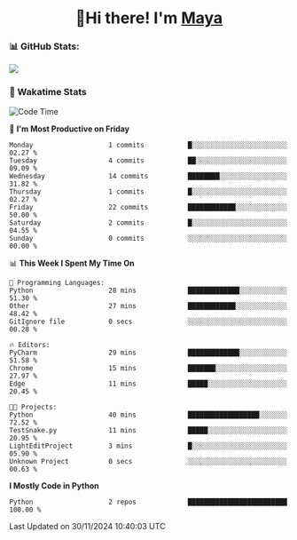  <h1 align="center">👋Hi there! I'm <a href="https://liumyblog.cn">Maya</a></h1>

### 📊 GitHub Stats:
<p href="https://github.com/anuraghazra/github-readme-stats">
<img align="left" src="https://github-readme-stats.vercel.app/api?username=liumy-lay&show_icons=true&title_color=ffffff&icon_color=ffffff&text_color=ffffff&bg_color=D80835&hide_title=true" />
</p>
<br clear="left"/>

### 🚀 Wakatime Stats
<!--START_SECTION:waka-->
![Code Time](http://img.shields.io/badge/Code%20Time-145%20hrs%2036%20mins-blue)

📅 **I'm Most Productive on Friday** 

```text
Monday                   1 commits           █░░░░░░░░░░░░░░░░░░░░░░░░   02.27 % 
Tuesday                  4 commits           ██░░░░░░░░░░░░░░░░░░░░░░░   09.09 % 
Wednesday                14 commits          ████████░░░░░░░░░░░░░░░░░   31.82 % 
Thursday                 1 commits           █░░░░░░░░░░░░░░░░░░░░░░░░   02.27 % 
Friday                   22 commits          ████████████░░░░░░░░░░░░░   50.00 % 
Saturday                 2 commits           █░░░░░░░░░░░░░░░░░░░░░░░░   04.55 % 
Sunday                   0 commits           ░░░░░░░░░░░░░░░░░░░░░░░░░   00.00 % 
```


📊 **This Week I Spent My Time On** 

```text
💬 Programming Languages: 
Python                   28 mins             █████████████░░░░░░░░░░░░   51.30 % 
Other                    27 mins             ████████████░░░░░░░░░░░░░   48.42 % 
GitIgnore file           0 secs              ░░░░░░░░░░░░░░░░░░░░░░░░░   00.28 % 

🔥 Editors: 
PyCharm                  29 mins             █████████████░░░░░░░░░░░░   51.58 % 
Chrome                   15 mins             ███████░░░░░░░░░░░░░░░░░░   27.97 % 
Edge                     11 mins             █████░░░░░░░░░░░░░░░░░░░░   20.45 % 

🐱‍💻 Projects: 
Python                   40 mins             ██████████████████░░░░░░░   72.52 % 
TestSnake.py             11 mins             █████░░░░░░░░░░░░░░░░░░░░   20.95 % 
LightEditProject         3 mins              █░░░░░░░░░░░░░░░░░░░░░░░░   05.90 % 
Unknown Project          0 secs              ░░░░░░░░░░░░░░░░░░░░░░░░░   00.63 % 
```

**I Mostly Code in Python** 

```text
Python                   2 repos             █████████████████████████   100.00 % 
```




 Last Updated on 30/11/2024 10:40:03 UTC
<!--END_SECTION:waka-->
